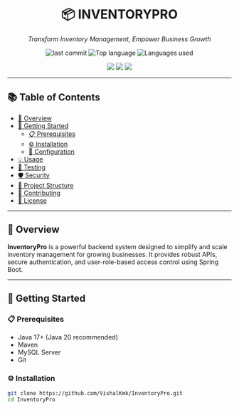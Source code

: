 <h1 align="center">📦 INVENTORYPRO</h1>
<p align="center"><em>Transform Inventory Management, Empower Business Growth</em></p>

<p align="center">
  <img src="https://img.shields.io/github/last-commit/VishalKmk/InventoryPro" alt="last commit">
  <img src="https://img.shields.io/github/languages/top/VishalKmk/InventoryPro" alt="Top language">
  <img src="https://img.shields.io/github/languages/count/VishalKmk/InventoryPro" alt="Languages used">
</p>

<p align="center">
  <img src="https://img.shields.io/badge/Built%20With-Java-blue.svg" />
  <img src="https://img.shields.io/badge/Framework-SpringBoot-green.svg" />
  <img src="https://img.shields.io/badge/Database-MySQL-lightgrey.svg" />
</p>

---

## 📚 Table of Contents

- [📝 Overview](#-overview)
- [🚀 Getting Started](#-getting-started)
  - [📋 Prerequisites](#-prerequisites)
  - [⚙️ Installation](#%EF%B8%8F-installation)
  - [🔧 Configuration](#-configuration)
- [💡 Usage](#-usage)
- [🧪 Testing](#-testing)
- [🛡️ Security](#-security)
- [📂 Project Structure](#-project-structure)
- [🤝 Contributing](#-contributing)
- [📃 License](#-license)

---

## 📝 Overview

**InventoryPro** is a powerful backend system designed to simplify and scale inventory management for growing businesses. It provides robust APIs, secure authentication, and user-role-based access control using Spring Boot.

---

## 🚀 Getting Started

### 📋 Prerequisites

- Java 17+ (Java 20 recommended)
- Maven
- MySQL Server
- Git

### ⚙️ Installation

```bash
git clone https://github.com/VishalKmk/InventoryPro.git
cd InventoryPro
